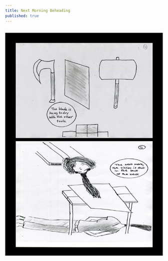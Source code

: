 ```yaml
---
title: Next Morning Beheading
published: true
---
```

##
![image](https://raw.githubusercontent.com/LWFlouisa/uploadedfairyalt/master/pages/page2.png)
